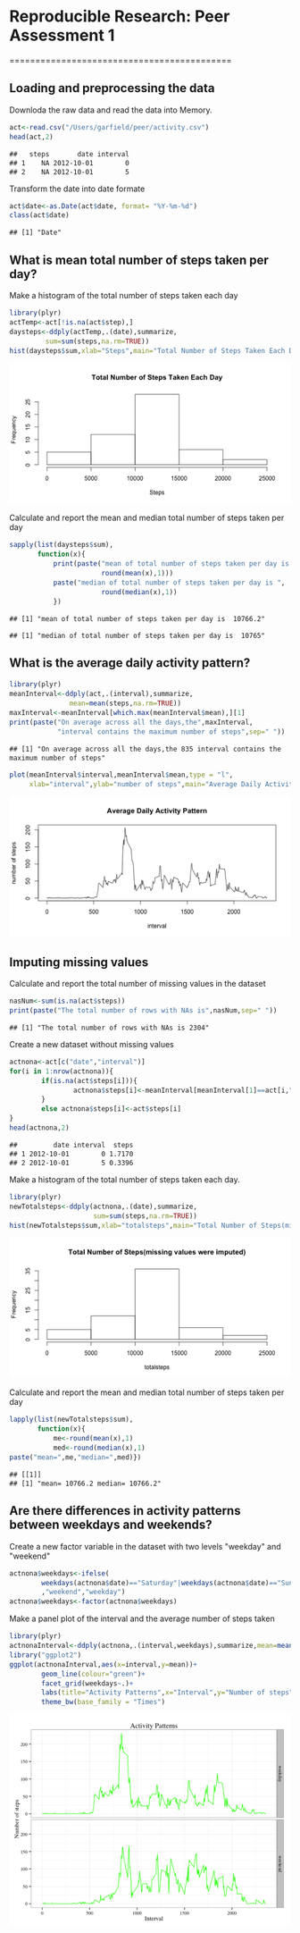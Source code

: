 # Reproducible Research: Peer Assessment 1
===========================================



## Loading and preprocessing the data

Downloda the raw data and read the data into Memory.

```r
act<-read.csv("/Users/garfield/peer/activity.csv")
head(act,2)
```

```
##   steps       date interval
## 1    NA 2012-10-01        0
## 2    NA 2012-10-01        5
```

Transform the date into date formate

```r
act$date<-as.Date(act$date, format= "%Y-%m-%d")
class(act$date)
```

```
## [1] "Date"
```


## What is mean total number of steps taken per day?

Make a histogram of the total number of steps taken each day

```r
library(plyr)
actTemp<-act[!is.na(act$step),]
daysteps<-ddply(actTemp,.(date),summarize,
         sum=sum(steps,na.rm=TRUE))
hist(daysteps$sum,xlab="Steps",main="Total Number of Steps Taken Each Day")
```

![plot of chunk unnamed-chunk-2](figure/unnamed-chunk-2.png) 

Calculate and report the mean and median total number of steps taken per day

```r
sapply(list(daysteps$sum),
       function(x){
           print(paste("mean of total number of steps taken per day is ",
                       round(mean(x),1)))
           paste("median of total number of steps taken per day is ",
                       round(median(x),1))
           })
```

```
## [1] "mean of total number of steps taken per day is  10766.2"
```

```
## [1] "median of total number of steps taken per day is  10765"
```



## What is the average daily activity pattern?

```r
library(plyr)
meanInterval<-ddply(act,.(interval),summarize,
               mean=mean(steps,na.rm=TRUE))
maxInterval<-meanInterval[which.max(meanInterval$mean),][1]
print(paste("On average across all the days,the",maxInterval,
            "interval contains the maximum number of steps",sep=" "))
```

```
## [1] "On average across all the days,the 835 interval contains the maximum number of steps"
```

```r
plot(meanInterval$interval,meanInterval$mean,type = "l",
     xlab="interval",ylab="number of steps",main="Average Daily Activity Pattern")
```

![plot of chunk unnamed-chunk-4](figure/unnamed-chunk-4.png) 

## Imputing missing values
Calculate and report the total number of missing values in the dataset

```r
nasNum<-sum(is.na(act$steps))
print(paste("The total number of rows with NAs is",nasNum,sep=" "))
```

```
## [1] "The total number of rows with NAs is 2304"
```
Create a new dataset without missing values

```r
actnona<-act[c("date","interval")]
for(i in 1:nrow(actnona)){
        if(is.na(act$steps[i])){
                actnona$steps[i]<-meanInterval[meanInterval[1]==act[i,"interval"],2]
        }
        else actnona$steps[i]<-act$steps[i]
}
head(actnona,2)
```

```
##         date interval  steps
## 1 2012-10-01        0 1.7170
## 2 2012-10-01        5 0.3396
```
Make a histogram of the total number of steps taken each day.

```r
library(plyr)
newTotalsteps<-ddply(actnona,.(date),summarize,
                     sum=sum(steps,na.rm=TRUE))
hist(newTotalsteps$sum,xlab="totalsteps",main="Total Number of Steps(missing values were imputed)")
```

![plot of chunk unnamed-chunk-7](figure/unnamed-chunk-7.png) 

Calculate and report the mean and median total number of steps taken per day

```r
lapply(list(newTotalsteps$sum),
       function(x){
           me<-round(mean(x),1)
           med<-round(median(x),1)
paste("mean=",me,"median=",med)})
```

```
## [[1]]
## [1] "mean= 10766.2 median= 10766.2"
```


## Are there differences in activity patterns between weekdays and weekends?
Create a new factor variable in the dataset with two levels "weekday" and "weekend"


```r
actnona$weekdays<-ifelse(
        weekdays(actnona$date)=="Saturday"|weekdays(actnona$date)=="Sunday"
        ,"weekend","weekday")
actnona$weekdays<-factor(actnona$weekdays)
```
Make a panel plot of the interval and the average number of steps taken

```r
library(plyr)
actnonaInterval<-ddply(actnona,.(interval,weekdays),summarize,mean=mean(steps))
library("ggplot2")
ggplot(actnonaInterval,aes(x=interval,y=mean))+
        geom_line(colour="green")+
        facet_grid(weekdays~.)+
        labs(title="Activity Patterns",x="Interval",y="Number of steps")+
        theme_bw(base_family = "Times")
```

![plot of chunk unnamed-chunk-11](figure/unnamed-chunk-11.png) 
